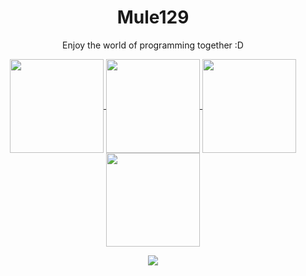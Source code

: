 <h1 align="center">Mule129</h1>
<p align="center">
  Enjoy the world of programming together :D
</p>

<p align="center">
  
  <a href="https://github.com/Mule129">
    <img align="center"
         height="150em"
         src="https://github-readme-stats.vercel.app/api?username=Mule129&show_icons=true&include_all_commits=true&count_private=true&theme=apprentice&hide_border=true&bg_color=0D1117" />
  </a>
    
  <a href="https://github.com/Mule129">
    <img align="center"
         height="150em"
         src="https://github-readme-streak-stats.herokuapp.com/?user=Mule129&theme=black-ice&hide_border=true&stroke=0000&background=0D1117&ring=e05397&fire=e05397&currStreakLabel=e05397" />
  </a>
  <img align = "center"
    href="https://solved.ac/mule129"
    height = "150em"
    src = "http://mazassumnida.wtf/api/v2/generate_badge?boj=mule129">
  <a href="https://github.com/Mule129">
    <img align="center"
         height="150em"
         src="https://github-readme-stats.vercel.app/api/top-langs?username=Mule129&show_icons=true&include_all_commits=true&count_private=true&theme=apprentice&hide_border=true&bg_color=0D1117&layout=compact"/>
  
</p>

<p align="center">
  <a href="https://github.com/Mule129">
    <img
      align="center"
      src="https://github-profile-trophy.vercel.app/?username=Mule129&theme=onedark&no-frame=true&row=1&&margin-w=20&no-bg=true"/>
  </a>
</a>
</p>
